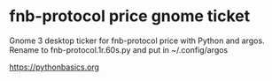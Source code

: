# fnb-protocol price gnome ticket 

Gnome 3 desktop ticker for fnb-protocol price with Python and argos. Rename to fnb-protocol.1r.60s.py and put in ~/.config/argos

https://pythonbasics.org
